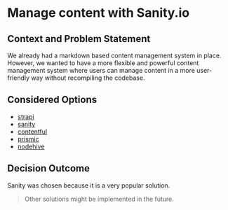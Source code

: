 # Manage content with Sanity.io

## Context and Problem Statement

We already had a markdown based content management system in place. However, we wanted to have a more flexible and powerful content management system where users can manage content in a more user-friendly way without recompiling the codebase.

## Considered Options

- [strapi](https://strapi.io/)
- [sanity](https://www.sanity.io/)
- [contentful](https://www.contentful.com/)
- [prismic](https://prismic.io/)
- [nodehive](https://nodehive.com/)

## Decision Outcome

Sanity was chosen because it is a very popular solution.

> Other solutions might be implemented in the future.
